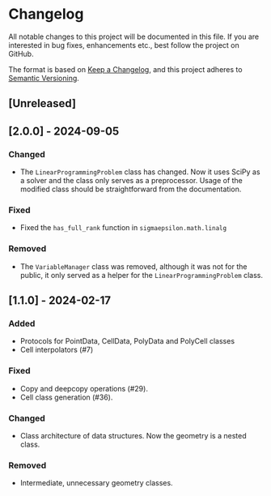 # Changelog

All notable changes to this project will be documented in this file. If you are interested in bug fixes, enhancements etc., best follow the project on GitHub.

The format is based on [Keep a Changelog](https://keepachangelog.com/en/1.0.0/),
and this project adheres to [Semantic Versioning](https://semver.org/spec/v2.0.0.html).

## [Unreleased]

## [2.0.0] - 2024-09-05

### Changed

- The `LinearProgrammingProblem` class has changed. Now it uses SciPy as a solver and the class only serves as a preprocessor. Usage of the modified class should be straightforward from the documentation.

### Fixed

- Fixed the `has_full_rank` function in `sigmaepsilon.math.linalg`

### Removed

- The `VariableManager` class was removed, although it was not for the public, it only served as a helper for the `LinearProgrammingProblem` class.

## [1.1.0] - 2024-02-17

### Added

- Protocols for PointData, CellData, PolyData and PolyCell classes
- Cell interpolators (#7)

### Fixed

- Copy and deepcopy operations (#29).
- Cell class generation (#36).

### Changed

- Class architecture of data structures. Now the geometry is a nested class.

### Removed

- Intermediate, unnecessary geometry classes.
